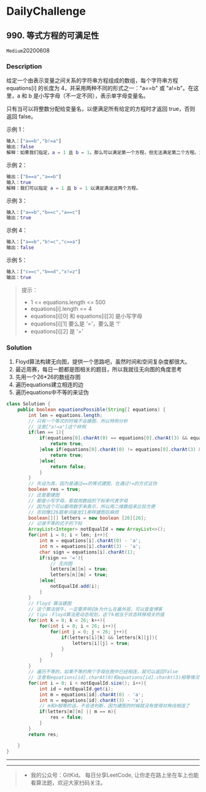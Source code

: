 # DailyChallenge

## 990. 等式方程的可满足性

`Medium`20200608

### Description

给定一个由表示变量之间关系的字符串方程组成的数组，每个字符串方程 equations[i] 的长度为 4，并采用两种不同的形式之一："a==b" 或 "a!=b"。在这里，a 和 b 是小写字母（不一定不同），表示单字母变量名。

只有当可以将整数分配给变量名，以便满足所有给定的方程时才返回 true，否则返回 false。

示例 1：

```matlab
输入：["a==b","b!=a"]
输出：false
解释：如果我们指定，a = 1 且 b = 1，那么可以满足第一个方程，但无法满足第二个方程。没有办法分配变量同时满足这两个方程。
```

示例 2：

```matlab
输出：["b==a","a==b"]
输入：true
解释：我们可以指定 a = 1 且 b = 1 以满足满足这两个方程。
```

示例 3：

```matlab
输入：["a==b","b==c","a==c"]
输出：true
```

示例 4：

```matlab
输入：["a==b","b!=c","c==a"]
输出：false
```

示例 5：

```matlab
输入：["c==c","b==d","x!=z"]
输出：true
```

> 提示：
>
> - 1 <= equations.length <= 500
> - equations[i].length == 4
> - equations[i][0] 和 equations[i][3] 是小写字母
> - equations[i][1] 要么是 '='，要么是 '!'
> - equations[i][2] 是 '='

### Solution

1. Floyd算法构建无向图，提供一个思路吧，虽然时间和空间复杂度都很大。
2. 最近周赛，每日一题都是图相关的题目，所以我就往无向图的角度思考
3. 先用一个26*26的数组存图
4. 遍历equations建立相连的边
5. 遍历equations中不等的来证伪

```java
class Solution {
    public boolean equationsPossible(String[] equations) {
        int len = equations.length;
        // 只有一个等式的时候不会建图，所以特例分析
        // 注意["a!=a"]这个样例
        if(len == 1){
            if(equations[0].charAt(0) == equations[0].charAt(3) && equations[0].charAt(1) == '='){
                return true;
            }else if(equations[0].charAt(0) != equations[0].charAt(3) && equations[0].charAt(1) != '='){
                return true;
            }else{
                return false;
            }
        }
        // 先设为真，因为是通过==的等式建图，在通过!=的方式证伪
        boolean res = true;
        // 还是要建图
        // 都是小写字母，那就用数组的下标来代表字母
        // 因为这个可以都用数字来表示，所以用二维数组来比较方便
        // 否则像126题单词接龙II那样建图巨麻烦
        boolean[][] letters = new boolean [26][26];
        // 记录不等的式子的下标
        ArrayList<Integer> notEqualId = new ArrayList<>();
        for(int i = 0; i < len; i++){
            int m = equations[i].charAt(0) - 'a';
            int n = equations[i].charAt(3) - 'a';
            char sign = equations[i].charAt(1);
            if(sign == '='){
                // 无向图
                letters[m][n] = true;
                letters[n][m] = true;
            }else{
                notEqualId.add(i);
            }
        }
        // Floyd 算法建图
        // 这个算法很牛，一定要弄明白k为什么在最外层，可以查查博客
        // tips：Floyd算法是动态规划，这个k相当于状态转移相关的值
        for(int k = 0; k < 26; k++){
            for(int i = 0; i < 26; i++){
                for(int j = 0; j < 26; j++){
                    if(letters[i][k] && letters[k][j]){
                        letters[i][j] = true;
                    }
                }
            }
        }
        // 遍历不等的，如果不等的两个字母在图中已经相连，就可以返回false
        // 注意有equations[id].charAt(0)和equations[id].charAt(3)相等情况
        for(int i = 0; i < notEqualId.size(); i++){
            int id = notEqualId.get(i);
            int m = equations[id].charAt(0) - 'a';
            int n = equations[id].charAt(3) - 'a';
            // m和n相等的话，不会进判断，因为建图的时候就没有使得对角线相连了
            if(letters[m][n] || m == n){
                res = false;
            }
        }
        return res;

    }
}
```

---

---

> - 我的公众号：GitKid。 每日分享LeetCode, 让你走在路上坐在车上也能看算法题，欢迎大家扫码关注。
